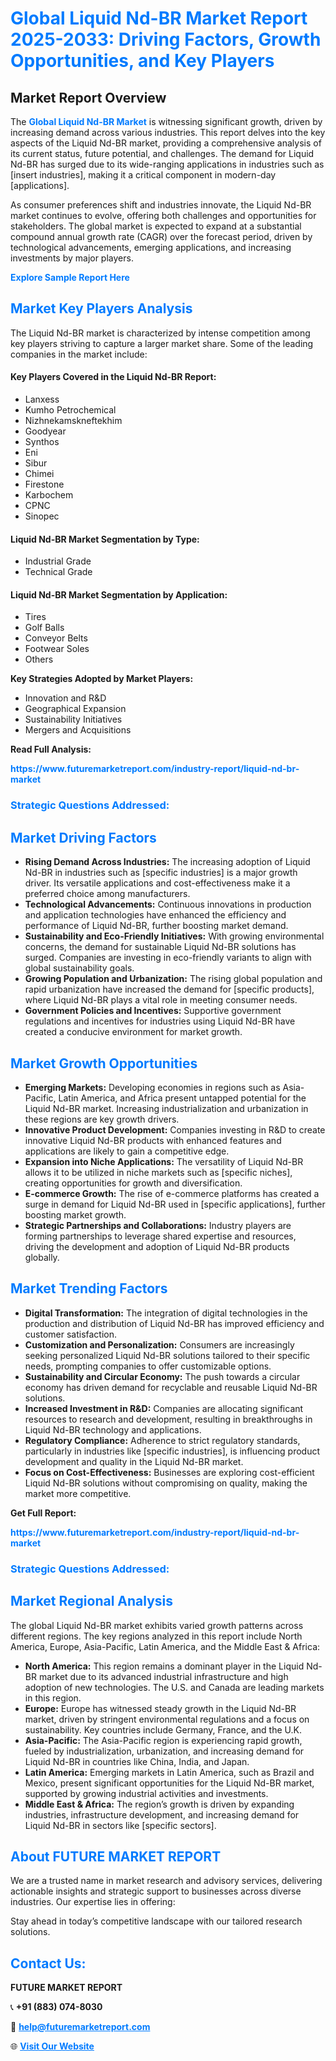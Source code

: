 <h1 style="color: #007BFF;">Global Liquid Nd-BR Market Report 2025-2033: Driving Factors, Growth Opportunities, and Key Players</h1>

<section id="overview">
<h2>Market Report Overview</h2>
<p>The <a href="https://www.futuremarketreport.com/industry-report/liquid-nd-br-market" style="color: #007BFF; text-decoration: none;"><strong>Global Liquid Nd-BR Market</strong></a> is witnessing significant growth, driven by increasing demand across various industries. This report delves into the key aspects of the Liquid Nd-BR market, providing a comprehensive analysis of its current status, future potential, and challenges. The demand for Liquid Nd-BR has surged due to its wide-ranging applications in industries such as [insert industries], making it a critical component in modern-day [applications].</p>
<p>As consumer preferences shift and industries innovate, the Liquid Nd-BR market continues to evolve, offering both challenges and opportunities for stakeholders. The global market is expected to expand at a substantial compound annual growth rate (CAGR) over the forecast period, driven by technological advancements, emerging applications, and increasing investments by major players.</p>
</section>

<section id="overview">
<p><a href="https://www.futuremarketreport.com/request-sample/reportId=89728" style="color: #007BFF; text-decoration: none;"><strong>Explore Sample Report Here</strong></a></p>
</section>

<section id="key-players">
<h2 style="color: #007BFF;">Market Key Players Analysis</h2>
<p>The Liquid Nd-BR market is characterized by intense competition among key players striving to capture a larger market share. Some of the leading companies in the market include:</p>
<h4>Key Players Covered in the Liquid Nd-BR Report:</h4>
<ul><li>Lanxess</li><li>Kumho Petrochemical</li><li>Nizhnekamskneftekhim</li><li>Goodyear</li><li>Synthos</li><li>Eni</li><li>Sibur</li><li>Chimei</li><li>Firestone</li><li>Karbochem</li><li>CPNC</li><li>Sinopec</li></ul>
<h4>Liquid Nd-BR Market Segmentation by Type:</h4>
<ul><li>Industrial Grade</li><li>Technical Grade</li></ul>

<h4>Liquid Nd-BR Market Segmentation by Application:</h4>
<ul><li>Tires</li><li>Golf Balls</li><li>Conveyor Belts</li><li>Footwear Soles</li><li>Others</li></ul>
<p><strong>Key Strategies Adopted by Market Players:</strong></p>
<ul>
<li>Innovation and R&D</li>
<li>Geographical Expansion</li>
<li>Sustainability Initiatives</li>
<li>Mergers and Acquisitions</li>
</ul>
</section>

<section>
<p><strong>Read Full Analysis: </strong></p><a href="https://www.futuremarketreport.com/industry-report/liquid-nd-br-market" style="color: #007BFF; text-decoration: none;"><strong>https://www.futuremarketreport.com/industry-report/liquid-nd-br-market</strong></a>
<h3 style="color: #007BFF;">Strategic Questions Addressed:</h3>
</section>

<section id="driving-factors">
<h2 style="color: #007BFF;">Market Driving Factors</h2>
<ul>
<li><strong>Rising Demand Across Industries:</strong> The increasing adoption of Liquid Nd-BR in industries such as [specific industries] is a major growth driver. Its versatile applications and cost-effectiveness make it a preferred choice among manufacturers.</li>
<li><strong>Technological Advancements:</strong> Continuous innovations in production and application technologies have enhanced the efficiency and performance of Liquid Nd-BR, further boosting market demand.</li>
<li><strong>Sustainability and Eco-Friendly Initiatives:</strong> With growing environmental concerns, the demand for sustainable Liquid Nd-BR solutions has surged. Companies are investing in eco-friendly variants to align with global sustainability goals.</li>
<li><strong>Growing Population and Urbanization:</strong> The rising global population and rapid urbanization have increased the demand for [specific products], where Liquid Nd-BR plays a vital role in meeting consumer needs.</li>
<li><strong>Government Policies and Incentives:</strong> Supportive government regulations and incentives for industries using Liquid Nd-BR have created a conducive environment for market growth.</li>
</ul>
</section>

<section id="growth-opportunities">
<h2 style="color: #007BFF;">Market Growth Opportunities</h2>
<ul>
<li><strong>Emerging Markets:</strong> Developing economies in regions such as Asia-Pacific, Latin America, and Africa present untapped potential for the Liquid Nd-BR market. Increasing industrialization and urbanization in these regions are key growth drivers.</li>
<li><strong>Innovative Product Development:</strong> Companies investing in R&D to create innovative Liquid Nd-BR products with enhanced features and applications are likely to gain a competitive edge.</li>
<li><strong>Expansion into Niche Applications:</strong> The versatility of Liquid Nd-BR allows it to be utilized in niche markets such as [specific niches], creating opportunities for growth and diversification.</li>
<li><strong>E-commerce Growth:</strong> The rise of e-commerce platforms has created a surge in demand for Liquid Nd-BR used in [specific applications], further boosting market growth.</li>
<li><strong>Strategic Partnerships and Collaborations:</strong> Industry players are forming partnerships to leverage shared expertise and resources, driving the development and adoption of Liquid Nd-BR products globally.</li>
</ul>
</section>

<section id="trending-factors">
<h2 style="color: #007BFF;">Market Trending Factors</h2>
<ul>
<li><strong>Digital Transformation:</strong> The integration of digital technologies in the production and distribution of Liquid Nd-BR has improved efficiency and customer satisfaction.</li>
<li><strong>Customization and Personalization:</strong> Consumers are increasingly seeking personalized Liquid Nd-BR solutions tailored to their specific needs, prompting companies to offer customizable options.</li>
<li><strong>Sustainability and Circular Economy:</strong> The push towards a circular economy has driven demand for recyclable and reusable Liquid Nd-BR solutions.</li>
<li><strong>Increased Investment in R&D:</strong> Companies are allocating significant resources to research and development, resulting in breakthroughs in Liquid Nd-BR technology and applications.</li>
<li><strong>Regulatory Compliance:</strong> Adherence to strict regulatory standards, particularly in industries like [specific industries], is influencing product development and quality in the Liquid Nd-BR market.</li>
<li><strong>Focus on Cost-Effectiveness:</strong> Businesses are exploring cost-efficient Liquid Nd-BR solutions without compromising on quality, making the market more competitive.</li>
</ul>
</section>

<section>
<p><strong>Get Full Report: </strong></p><a href="https://www.futuremarketreport.com/industry-report/liquid-nd-br-market" style="color: #007BFF; text-decoration: none;"><strong>https://www.futuremarketreport.com/industry-report/liquid-nd-br-market</strong></a>
<h3 style="color: #007BFF;">Strategic Questions Addressed:</h3>
</section>


<section id="regional-analysis">
<h2 style="color: #007BFF;">Market Regional Analysis</h2>
<p>The global Liquid Nd-BR market exhibits varied growth patterns across different regions. The key regions analyzed in this report include North America, Europe, Asia-Pacific, Latin America, and the Middle East & Africa:</p>
<ul>
<li><strong>North America:</strong> This region remains a dominant player in the Liquid Nd-BR market due to its advanced industrial infrastructure and high adoption of new technologies. The U.S. and Canada are leading markets in this region.</li>
<li><strong>Europe:</strong> Europe has witnessed steady growth in the Liquid Nd-BR market, driven by stringent environmental regulations and a focus on sustainability. Key countries include Germany, France, and the U.K.</li>
<li><strong>Asia-Pacific:</strong> The Asia-Pacific region is experiencing rapid growth, fueled by industrialization, urbanization, and increasing demand for Liquid Nd-BR in countries like China, India, and Japan.</li>
<li><strong>Latin America:</strong> Emerging markets in Latin America, such as Brazil and Mexico, present significant opportunities for the Liquid Nd-BR market, supported by growing industrial activities and investments.</li>
<li><strong>Middle East & Africa:</strong> The region’s growth is driven by expanding industries, infrastructure development, and increasing demand for Liquid Nd-BR in sectors like [specific sectors].</li>
</ul>
</section>

<footer>
<h2 style="color: #007BFF;">About FUTURE MARKET REPORT</h2>
<p>We are a trusted name in market research and advisory services, delivering actionable insights and strategic support to businesses across diverse industries. Our expertise lies in offering:</p>

<p>Stay ahead in today’s competitive landscape with our tailored research solutions.</p>

<h2 style="color: #007BFF;">Contact Us:</h2>
<p><strong>FUTURE MARKET REPORT</strong></p>
<p>📞 <strong>+91 (883) 074-8030</strong></p>
<p>📧 <strong><a href="mailto:help@futuremarketreport.com" style="color: #007BFF;">help@futuremarketreport.com</a></strong></p>
<p>🌐 <strong><a href="https://www.futuremarketreport.com/" style="color: #007BFF;">Visit Our Website</a></strong></p>
</footer>